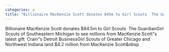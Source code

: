 ```yaml
---
categories: a
title: "Billionaire MacKenzie Scott donates 845m to Girl Scouts  The Guardian"
---
```

Billionaire MacKenzie Scott donates $84.5m to Girl Scouts&nbsp;&nbsp;The GuardianGirl Scouts of Southeastern Michigan to see millions from MacKenzie Scott"s latest gift&nbsp;&nbsp;Crain"s Detroit BusinessGirl Scouts of Greater Chicago and Northwest Indiana land $4.2 million from MacKenzie Scott&nbsp